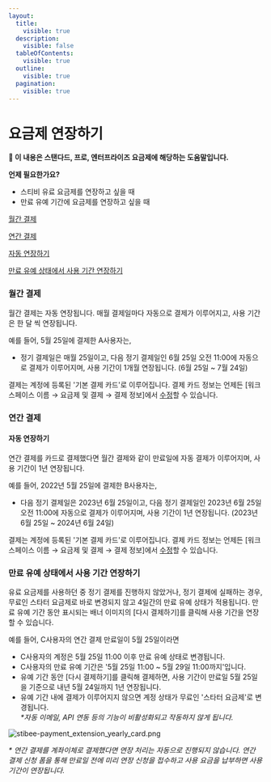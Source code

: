 ```yaml
---
layout:
  title:
    visible: true
  description:
    visible: false
  tableOfContents:
    visible: true
  outline:
    visible: true
  pagination:
    visible: true
---
```


# 요금제 연장하기

**💬 이 내용은 스탠다드, 프로, 엔터프라이즈 요금제에 해당하는 도움말입니다.**

&#x20;

**언제 필요한가요?**

* 스티비 유료 요금제를 연장하고 싶을 때
* 만료 유예 기간에 요금제를 연장하고 싶을 때

&#x20;

[월간 결제](https://help.stibee.com/hc/ko/articles/4756501526031-%EC%9A%94%EA%B8%88%EC%A0%9C-%EC%97%B0%EC%9E%A5%ED%95%98%EA%B8%B0#h\_4810ac59c4)

[연간 결제](https://help.stibee.com/hc/ko/articles/4756501526031-%EC%9A%94%EA%B8%88%EC%A0%9C-%EC%97%B0%EC%9E%A5%ED%95%98%EA%B8%B0#h\_fd01ec8a76)

[자동 연장하기](https://help.stibee.com/hc/ko/articles/4756501526031-%EC%9A%94%EA%B8%88%EC%A0%9C-%EC%97%B0%EC%9E%A5%ED%95%98%EA%B8%B0#h\_01GK3GHABVWK0QJ147678563Y0)

[만료 유예 상태에서 사용 기간 연장하기](https://help.stibee.com/hc/ko/articles/4756501526031-%EC%9A%94%EA%B8%88%EC%A0%9C-%EC%97%B0%EC%9E%A5%ED%95%98%EA%B8%B0#h\_01GSAY49SM8PMRA3CNECRFYJNR)

&#x20;

### 월간 결제 <a href="#h_4810ac59c4" id="h_4810ac59c4"></a>

월간 결제는 자동 연장됩니다. 매월 결제일마다 자동으로 결제가 이루어지고, 사용 기간은 한 달 씩 연장됩니다.

예를 들어, 5월 25일에 결제한 A사용자는,

* 정기 결제일은 매월 25일이고, 다음 정기 결제일인 6월 25일 오전 11:00에 자동으로 결제가 이루어지며, 사용 기간이 1개월 연장됩니다. (6월 25일 \~ 7월 24일)

결제는 계정에 등록된 '기본 결제 카드'로 이루어집니다. 결제 카드 정보는 언제든 \[워크스페이스 이름 → 요금제 및 결제 → 결제 정보]에서 [수정](https://help.stibee.com/hc/ko/articles/4756466864015)할 수 있습니다.&#x20;

&#x20;

### 연간 결제 <a href="#h_fd01ec8a76" id="h_fd01ec8a76"></a>

#### 자동 연장하기 <a href="#h_01gk3ghabvwk0qj147678563y0" id="h_01gk3ghabvwk0qj147678563y0"></a>

연간 결제를 카드로 결제했다면 월간 결제와 같이 만료일에 자동 결제가 이루어지며, 사용 기간이 1년 연장됩니다.

예를 들어, 2022년 5월 25일에 결제한 B사용자는,

* 다음 정기 결제일은 2023년 6월 25일이고, 다음 정기 결제일인 2023년 6월 25일 오전 11:00에 자동으로 결제가 이루어지며, 사용 기간이 1년 연장됩니다. (2023년 6월 25일 \~ 2024년 6월 24일)

결제는 계정에 등록된 '기본 결제 카드'로 이루어집니다. 결제 카드 정보는 언제든 \[워크스페이스 이름 → 요금제 및 결제 → 결제 정보]에서 [수정](https://help.stibee.com/hc/ko/articles/4756466864015)할 수 있습니다.&#x20;

### &#x20;만료 유예 상태에서 사용 기간 연장하기 <a href="#h_01gsay49sm8pmra3cnecrfyjnr" id="h_01gsay49sm8pmra3cnecrfyjnr"></a>

유료 요금제를 사용하던 중 정기 결제를 진행하지 않았거나, 정기 결제에 실패하는 경우, 무료인 스타터 요금제로 바로 변경되지 않고 4일간의 만료 유예 상태가 적용됩니다. 만료 유예 기간 동안 표시되는 배너 이미지의 \[다시 결제하기]를 클릭해 사용 기간을 연장할 수 있습니다.

예를 들어, C사용자의 연간 결제 만료일이 5월 25일이라면

* C사용자의 계정은 5월 25일 11:00 이후 만료 유예 상태로 변경됩니다.
* C사용자의 만료 유예 기간은 '5월 25일 11:00 \~ 5월 29일 11:00까지'입니다.
* 유예 기간 동안 \[다시 결제하기]를 클릭해 결제하면, 사용 기간이 만료일 5월 25일을 기준으로 내년 5월 24일까지 1년 연장됩니다.
* 유예 기간 내에 결제가 이루어지지 않으면 계정 상태가 무료인 '스타터 요금제'로 변경됩니다.\
  _\*자동 이메일, API 연동 등의 기능이 비활성화되고 작동하지 않게 됩니다._&#x20;

![stibee-payment\_extension\_yearly\_card.png](https://help.stibee.com/hc/article\_attachments/5959810716431)

&#x20;_\* 연간 결제를 계좌이체로 결제했다면 연장 처리는 자동으로 진행되지 않습니다. 연간 결제 신청 폼을 통해 만료일 전에 미리 연장 신청을 접수하고 사용 요금을 납부하면 사용 기간이 연장됩니다._
